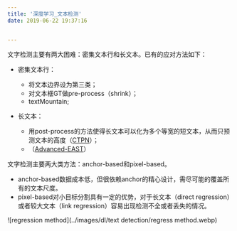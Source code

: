 ```yaml
---
title: '深度学习_文本检测'
date: 2019-06-22 19:37:16


---
```


文字检测主要有两大困难：密集文本行和长文本。已有的应对方法如下：

* 密集文本行：
  * 将文本边界设为第三类；
  * 对文本框GT做pre-process（shrink）；
  * textMountain;

* 长文本：
  * 用post-process的方法使得长文本可以化为多个等宽的短文本，从而只预测文本的高度（[CTPN](<https://github.com/eragonruan/text-detection-ctpn>)）；
  * （[Advanced-EAST](<https://github.com/huoyijie/AdvancedEAST>)）

文字检测主要两大类方法：anchor-based和pixel-based。

* anchor-based数据成本低，但很依赖anchor的精心设计，需尽可能的覆盖所有的文本尺度。
* pixel-based对小目标分割具有一定的优势，对于长文本（direct regression）或者较大文本（link regression）容易出现检测不全或者丢失的情况。

![regression method](../images/dl/text detection/regress method.webp)